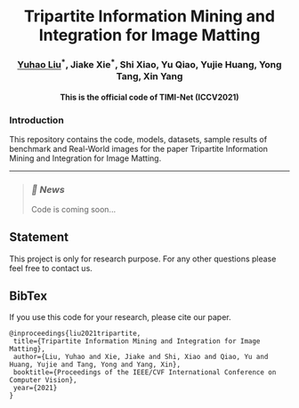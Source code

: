 
<h1 align="center">Tripartite Information Mining and Integration for Image Matting</h1>
<h3 align="center"><a href="https://wukaoliu.github.io/" style="color:black,">Yuhao Liu</a><sup>*</sup>, Jiake Xie<sup>*</sup>, Shi Xiao, Yu Qiao, Yujie Huang, Yong Tang, Xin Yang</h3>
<h4 align="center">This is the official code of TIMI-Net (ICCV2021)</h4>
<h3>Introduction</h3>
This repository contains the code, models, datasets, sample results of benchmark and Real-World images for the paper Tripartite Information Mining and Integration for Image Matting.

***
>
><h3><strong><i>🚀 News</i></strong></h3>
>Code is coming soon...

## Statement
This project is only for research purpose. For any other questions please feel free to contact us.

## BibTex
If you use this code for your research, please cite our paper.

 ```
@inproceedings{liu2021tripartite,
  title={Tripartite Information Mining and Integration for Image Matting},
  author={Liu, Yuhao and Xie, Jiake and Shi, Xiao and Qiao, Yu and Huang, Yujie and Tang, Yong and Yang, Xin},
  booktitle={Proceedings of the IEEE/CVF International Conference on Computer Vision},
  year={2021}
}
 ```

